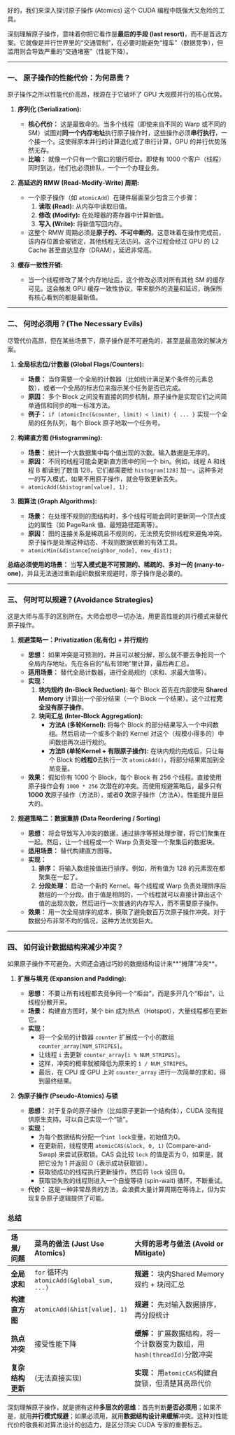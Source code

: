 好的，我们来深入探讨原子操作 (Atomics) 这个 CUDA 编程中既强大又危险的工具。

深刻理解原子操作，意味着你把它看作是**最后的手段 (last resort)**，而不是首选方案。它就像是并行世界里的“交通管制”，在必要时能避免“撞车”（数据竞争），但滥用则会导致严重的“交通堵塞”（性能下降）。

---

### 一、 原子操作的性能代价：为何昂贵？

原子操作之所以性能代价高昂，根源在于它破坏了 GPU 大规模并行的核心优势。

1.  **序列化 (Serialization):**
    *   **核心代价：** 这是最致命的。当多个线程（即使来自不同的 Warp 或不同的 SM）试图对**同一个内存地址**执行原子操作时，这些操作必须**串行执行**，一个接一个。这使得原本并行的计算退化成了串行计算，GPU 的并行优势荡然无存。
    *   **比喻：** 就像一个只有一个窗口的银行柜台。即使有 1000 个客户（线程）同时到达，他们也必须排队，一个一个办理业务。

2.  **高延迟的 RMW (Read-Modify-Write) 周期:**
    *   一个原子操作（如 `atomicAdd`）在硬件层面至少包含三个步骤：
        1.  **读取 (Read):** 从内存中读取旧值。
        2.  **修改 (Modify):** 在处理器的寄存器中计算新值。
        3.  **写入 (Write):** 将新值写回内存。
    *   这整个 RMW 周期必须是**原子的、不可中断的**。这意味着在操作完成前，该内存位置会被锁定，其他线程无法访问。这个过程会经过 GPU 的 L2 Cache 甚至直达显存（DRAM），延迟非常高。

3.  **缓存一致性开销:**
    *   当一个线程修改了某个内存地址后，这个修改必须对所有其他 SM 的缓存可见。这会触发 GPU 缓存一致性协议，带来额外的流量和延迟，确保所有核心看到的都是最新值。

---

### 二、 何时必须用？(The Necessary Evils)

尽管代价高昂，但在某些场景下，原子操作是不可避免的，甚至是最高效的解决方案。

1.  **全局标志位/计数器 (Global Flags/Counters):**
    *   **场景：** 当你需要一个全局的计数器（比如统计满足某个条件的元素总数），或者一个全局的标志位来指示某个任务是否已完成。
    *   **原因：** 多个 Block 之间没有直接的同步机制，原子操作是实现它们之间简单通信和同步的唯一标准方法。
    *   **例子：** `if (atomicInc(&counter, limit) < limit) { ... }` 实现一个全局的任务队列，每个 Block 原子地取一个任务号。

2.  **构建直方图 (Histogramming):**
    *   **场景：** 统计一个大数据集中每个值出现的次数。输入数据是无序的。
    *   **原因：** 不同的线程可能会更新直方图中的同一个 bin。例如，线程 A 和线程 B 都读到了数值 128，它们都需要给 `histogram[128]` 加一。这种多对一的写入模式，如果不用原子操作，就会导致更新丢失。
    *   `atomicAdd(&histogram[value], 1);`

3.  **图算法 (Graph Algorithms):**
    *   **场景：** 在处理不规则的图结构时，多个线程可能会同时更新同一个顶点或边的属性（如 PageRank 值、最短路径距离等）。
    *   **原因：** 图的连接关系是稀疏且不规则的，无法预先安排线程来避免冲突。原子操作是处理这种动态、不规则数据依赖的有效工具。
    *   `atomicMin(&distance[neighbor_node], new_dist);`

**总结必须使用的场景：** 当**写入模式是不可预测的、稀疏的、多对一的 (many-to-one)**，并且无法通过重新组织数据来规避时，原子操作是必要的。

---

### 三、 何时可以规避？(Avoidance Strategies)

这是大师与高手的区别所在。大师会想尽一切办法，用更高性能的并行模式来替代原子操作。

1.  **规避策略一：Privatization (私有化) + 并行规约**
    *   **思想：** 如果冲突是可预测的，并且可以被分解，那么就不要去争抢同一个全局内存地址。先在各自的“私有领地”里计算，最后再汇总。
    *   **适用场景：** 替代全局计数器，进行全局规约（求和、求最大值等）。
    *   **实现：**
        1.  **块内规约 (In-Block Reduction):** 每个 Block 首先在内部使用 **Shared Memory** 计算出一个部分结果（一个 Block 一个结果）。这个过程**完全没有原子操作**。
        2.  **块间汇总 (Inter-Block Aggregation):**
            *   **方法A (多轮Kernel):** 将每个 Block 的部分结果写入一个中间数组。然后启动一个或多个新的 Kernel 对这个（规模小得多的）中间数组再次进行规约。
            *   **方法B (单轮Kernel + 有限原子操作):** 在块内规约完成后，只让每个 Block 的**线程0**去执行一次 `atomicAdd()`，将部分结果累加到全局变量。
    *   **效果：** 假如你有 1000 个 Block，每个 Block 有 256 个线程。直接使用原子操作会有 `1000 * 256` 次潜在的冲突。而使用规避策略后，最多只有 **1000 次**原子操作（方法B），或者**0 次**原子操作（方法A）。性能提升是巨大的。

2.  **规避策略二：数据重排 (Data Reordering / Sorting)**
    *   **思想：** 将会导致写入冲突的数据，通过排序等预处理步骤，将它们聚集在一起。然后，让一个线程或一个 Warp 负责处理一个聚集后的数据块。
    *   **适用场景：** 替代构建直方图等。
    *   **实现：**
        1.  **排序：** 将输入数组按值进行排序。例如，所有值为 128 的元素现在都聚集在一起了。
        2.  **分段处理：** 启动一个新的 Kernel。每个线程或 Warp 负责处理排序后数组的一个分段。由于值是相同的，一个线程就可以直接计算出这个值的出现次数，然后进行一次普通的内存写入，而不需要原子操作。
    *   **效果：** 用一次全局排序的成本，换取了避免数百万次原子操作冲突。对于数据分布非常不均的情况，这种方法优势巨大。

---

### 四、 如何设计数据结构来减少冲突？

如果原子操作不可避免，大师还会通过巧妙的数据结构设计来**“摊薄”冲突**。

1.  **扩展与填充 (Expansion and Padding):**
    *   **思想：** 不要让所有线程都去竞争同一个“柜台”，而是多开几个“柜台”，让线程分散开来。
    *   **场景：** 构建直方图时，某个 bin 成为热点（Hotspot），大量线程都在更新它。
    *   **实现：**
        *   将一个全局的计数器 `counter` 扩展成一个小的数组 `counter_array[NUM_STRIPES]`。
        *   让线程 `i` 去更新 `counter_array[i % NUM_STRIPES]`。
        *   这样，冲突的概率就被降低为原来的 `1 / NUM_STRIPES`。
        *   最后，在 CPU 或 GPU 上对 `counter_array` 进行一次简单的求和，得到最终结果。

2.  **伪原子操作 (Pseudo-Atomics) 与锁**
    *   **思想：** 对于复杂的原子操作（比如原子更新一个结构体），CUDA 没有提供原生支持。可以自己实现一个“锁”。
    *   **实现：**
        *   为每个数据结构分配一个`int lock`变量，初始值为0。
        *   在更新前，线程使用 `atomicCAS(&lock, 0, 1)` (Compare-and-Swap) 来尝试获取锁。CAS 会比较 `lock` 的值是否为 0，如果是，就把它设为 1 并返回 0（表示成功获取锁）。
        *   获取锁成功的线程执行更新操作，然后将 `lock` 设回 0。
        *   获取锁失败的线程则进入一个自旋等待 (spin-wait) 循环，不断重试。
    *   **代价：** 这是一种非常昂贵的方法，会浪费大量计算周期在等待上，但为实现复杂原子逻辑提供了可能。

### 总结

| 场景/问题 | 菜鸟的做法 (Just Use Atomics) | 大师的思考与做法 (Avoid or Mitigate) |
| :--- | :--- | :--- |
| **全局求和** | `for` 循环内 `atomicAdd(&global_sum, ...)` | **规避：** 块内Shared Memory规约 + 块间汇总 |
| **构建直方图** | `atomicAdd(&hist[value], 1)` | **规避：** 先对输入数据排序，再分段统计 |
| **热点冲突** | 接受性能下降 | **缓解：** 扩展数据结构，将一个计数器变为数组，用`hash(threadId)`分散冲突 |
| **复杂结构更新**| (无法直接实现) | **实现：** 用`atomicCAS`构建自旋锁，但清楚其高昂代价 |

深刻理解原子操作，就是拥有这种**多层次的思维**：首先判断**是否必须用**；如果不是，就用**并行模式规避**；如果必须用，就用**数据结构设计来缓解**冲突。这种对性能代价的敬畏和对算法设计的创造力，是区分顶尖 CUDA 专家的重要标志。
